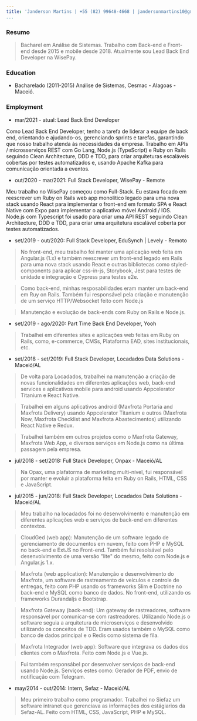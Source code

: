 ```yaml
---
title: 'Janderson Martins | +55 (82) 99648-4668 | jandersonmartins10@gmail.com'
...
```


### Resumo

> Bacharel em Análise de Sistemas. Trabalho com Back-end e Front-end desde 2015 e mobile desde 2018. Atualmente sou Lead Back End Developer na WisePay.

### Education 

- Bacharelado (2011-2015) Análise de Sistemas, Cesmac - Alagoas - Maceió.

### Employment 

- mar/2021 - atual: Lead Back End Developer


Como Lead Back End Developer, tenho a tarefa de liderar a equipe de back end, orientando e ajudando-os, gerenciando sprints e tarefas, garantindo que nosso trabalho atenda às necessidades da empresa. Trabalho em APIs / microsserviços REST com Go Lang, Node.js (TypeScript) e Ruby on Rails seguindo Clean Architecture, DDD e TDD, para criar arquiteturas escaláveis cobertas por testes automatizados e, usando Apache Kafka para comunicação orientada a eventos.


- out/2020 - mar/2021: Full Stack Developer, WisePay - Remote

Meu trabalho no WisePay começou como Full-Stack. Eu estava focado em reescrever um Ruby on Rails web app monolítico legado para uma nova stack usando React para implementar o front-end em formato SPA e React Native com Expo para implementar o aplicativo móvel Android / IOS. Node.js com Typescript foi usado para criar uma API REST seguindo Clean Architecture, DDD e TDD, para criar uma arquitetura escalável coberta por testes automatizados. 

- set/2019 - out/2020: Full Stack Developer, EduSynch | Levely - Remoto

> No front-end, meu trabalho foi manter uma aplicação web feita em Angular.js (1.x) e também reescrever um front-end legado em Rails para uma nova stack usando React e outras bibliotecas como styled-components para aplicar css-in-js, Storybook, Jest para testes de unidade e integração e Cypress para testes e2e.

> Como back-end, minhas resposabilidades eram manter um back-end em Ruy on Rails. Também fui responsável pela criação e manutenção de um serviço HTTP/Websocket feito com Node.js

> Manutenção e evolução de back-ends com Ruby on Rails e Node.js.

- set/2019 - ago/2020: Part Time Back End Developer, Yooh

> Trabalhei em diferentes sites e aplicações web feitas em Ruby on Rails, como, e-commerce, CMSs, Plataforma EAD, sites institucionais, etc.

- set/2018 - set/2019: Full Stack Developer, Locadados Data Solutions - Maceió/AL

> De volta para Locadados, trabalhei na manutenção a criação de novas funcionalidades em diferentes aplicações web, back-end services e aplicativos mobile para android usando Appcelerator Titanium e React Native.

> Trabalhei em alguns aplicativos android (Maxfrota Portaria and Maxfrota Delivery) usando Appcelerator Titanium e outros (Maxfrota Now, Maxfrota Checklist and Maxfrota Abastecimentos) utilizando React Native e Redux.

> Trabalhei também em outros projetos como o Maxfrota Gateway, Maxfrota Web App, e diversos serviços em Node.js como na última passagem pela empresa.

- jul/2018 - set/2018: Full Stack Developer, Onpax - Maceió/AL

> Na Opax, uma plafatorma de marketing multi-nível, fui responsável por manter e evoluir a plataforma feita em Ruby on Rails, HTML, CSS e JavaScript.

- jul/2015 - jun/2018: Full Stack Developer, Locadados Data Solutions - Maceió/AL

> Meu trabalho na locadados foi no desenvolvimento e manutenção em diferentes aplicações web e serviços de back-end em diferentes contextos.

> CloudGed (web app): Manutenção de um software legado de gerenciamento de documentos em nuvem, feito com PHP e MySQL no back-end e ExtJS no Front-end. Também fui resolsável pelo desenvolvimento de uma versão "lite" do mesmo, feito com Node.js e Angular.js 1.x.

> Maxfrota (web application): Manutenção e desenvolvimento do Maxfrota, um software de rastreamento de veículos e controle de entregas, feito com PHP usando os frameworks Slim e Doctrine no back-end e MySQL como banco de dados. No front-end, utilizando os frameworks Durandaljs e Bootstrap.

> Maxfrota Gateway (back-end): Um gateway de rastreadores, software responsável por comunicar-se com rastreadores. Utilizando Node.js o software seguia a arquitetura de microserviços e desenvolvido utilizando os conceitos de TDD. Eram usados também o MySQL como banco de dados principal e o Redis como sistema de fila.

> Maxfrota Integrador (web app): Software que integrava os dados dos clientes com o Maxfrota. Feito com Node.js e Vue.js.

> Fui também responsábel por desenvolver serviços de back-end usando Node.js. Serviços estes como: Gerador de PDF, envio de notificação com Telegram.

- may/2014 - out/2014: Intern, Sefaz - Maceió/AL

> Meu primeiro trabalho como programador. Trabalhei no Siefaz um software intranet que gerenciava as informações dos estágiarios da Sefaz-AL. Feito com HTML, CSS, JavaScript, PHP e MySQL.